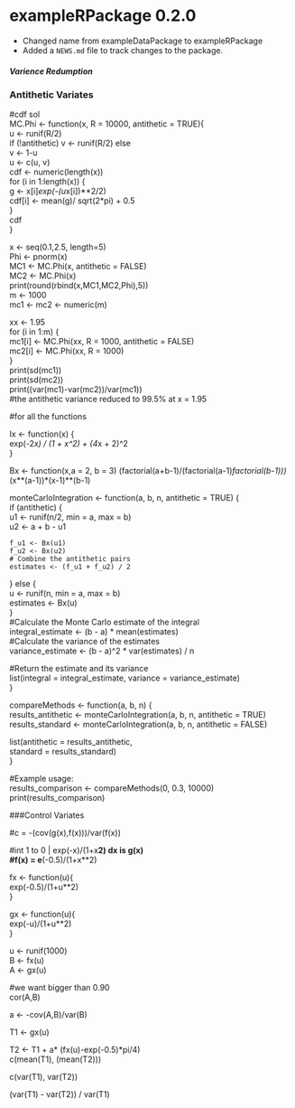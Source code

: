 # exampleRPackage 0.2.0

* Changed name from exampleDataPackage to exampleRPackage
* Added a `NEWS.md` file to track changes to the package.
##### Varience Redumption #####

### Antithetic Variates
#cdf sol  
MC.Phi <- function(x, R = 10000, antithetic = TRUE){  
  u <- runif(R/2)  
  if (!antithetic) v <- runif(R/2) else  
    v <- 1-u  
  u <- c(u, v)  
  cdf <- numeric(length(x))  
  for (i in 1:length(x)) {  
    g <- x[i]*exp(-(u*x[i])**2/2)  
    cdf[i] <- mean(g)/ sqrt(2*pi) + 0.5  
  }  
  cdf  
}  

x <- seq(0.1,2.5, length=5)  
Phi <- pnorm(x)  
MC1 <- MC.Phi(x, antithetic = FALSE)  
MC2 <- MC.Phi(x)  
print(round(rbind(x,MC1,MC2,Phi),5))  
m <- 1000  
mc1 <- mc2 <- numeric(m)  

xx <- 1.95  
for (i in 1:m) {  
  mc1[i] <- MC.Phi(xx, R = 1000, antithetic = FALSE)  
  mc2[i] <- MC.Phi(xx, R = 1000)  
}  
print(sd(mc1))  
print(sd(mc2))  
print((var(mc1)-var(mc2))/var(mc1))  
#the antithetic variance reduced to 99.5% at x = 1.95  

#for all the functions  

Ix <- function(x) {  
  exp(-2*x) / (1 + x^2) + (4*x + 2)^2  
}  


Bx <- function(x,a = 2, b = 3) (factorial(a+b-1)/(factorial(a-1)*factorial(b-1)))*(x**(a-1))*(x-1)**(b-1)  

monteCarloIntegration <- function(a, b, n, antithetic = TRUE) {  
  if (antithetic) {  
    u1 <- runif(n/2, min = a, max = b)  
    u2 <- a + b - u1  
    
    f_u1 <- Bx(u1)  
    f_u2 <- Bx(u2)  
    # Combine the antithetic pairs  
    estimates <- (f_u1 + f_u2) / 2  
  } else {  
    u <- runif(n, min = a, max = b)  
    estimates <- Bx(u)  
  }  
  #Calculate the Monte Carlo estimate of the integral  
  integral_estimate <- (b - a) * mean(estimates)  
  #Calculate the variance of the estimates  
  variance_estimate <- (b - a)^2 * var(estimates) / n  
  
  #Return the estimate and its variance  
  list(integral = integral_estimate, variance = variance_estimate)  
}  

compareMethods <- function(a, b, n) {  
  results_antithetic <- monteCarloIntegration(a, b, n, antithetic = TRUE)  
  results_standard <- monteCarloIntegration(a, b, n, antithetic = FALSE)  
  
  list(antithetic = results_antithetic,  
       standard = results_standard)  
}  

#Example usage:  
results_comparison <- compareMethods(0, 0.3, 10000)  
print(results_comparison)  



###Control Variates  

#c = -(cov(g(x),f(x)))/var(f(x))  

#int 1 to 0 | exp(-x)/(1+x**2) dx  is g(x)  
#f(x) = e**(-0.5)/(1+x**2)  

fx <- function(u){  
  exp(-0.5)/(1+u**2)  
}  

gx <- function(u){  
  exp(-u)/(1+u**2)  
}  

u <- runif(1000)  
B <- fx(u)  
A <- gx(u)  

#we want bigger than 0.90  
cor(A,B)  

a <- -cov(A,B)/var(B)  

T1 <- gx(u)  

T2 <- T1 + a* (fx(u)-exp(-0.5)*pi/4)  
c(mean(T1), (mean(T2)))  

c(var(T1), var(T2))  

(var(T1) - var(T2)) / var(T1)  
